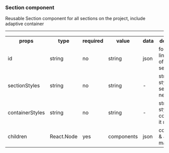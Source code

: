 ### Section component

Reusable Section component for all sections on the project, include adaptive container

---

<table>
	<tr>
		<th>props</th>
        <th>type</th>
		<th>required</th>
		<th>value</th>
		<th>data</th>
		<th>description</th>
	</tr>
	<tr>
		<td>id</td>
		<td>string</td>
		<td>no</td>
        <td>string</td>
		<td>json</td>
		<td>for anchor links [name of the section]</td>
	</tr>
    <tr>
		<td>sectionStyles</td>
		<td>string</td>
		<td>no</td>
        <td>string</td>
		<td>-</td>
		<td>string of styles for section if it needed</td>
	</tr>
    <tr>
		<td>containerStyles</td>
		<td>string</td>
		<td>no</td>
        <td>string</td>
		<td>-</td>
		<td>string of styles for container if it needed</td>
	</tr>
    <tr>
		<td>children</td>
		<td>React.Node</td>
		<td>yes</td>
        <td>components</td>
		<td>json</td>
		<td>components & JSX-markup</td>
	</tr>
</table>
